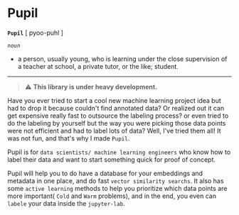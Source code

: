# Pupil
**`Pupil`** [ pyoo-puhl ]

*`noun`*

- a person, usually young, who is learning under the close supervision of a teacher at school, a private tutor, or the like; student.

---
> :warning: **This library is under heavy development.**


Have you ever tried to start a cool new machine learning project idea but had to drop it because couldn't find annotated data? Or realized out it can get expensive really fast to outsource the labeling process? or even tried to do the labeling by yourself but the way you were picking those data points were not efficient and had to label lots of data? Well, I've tried them all! It was not fun, and that's why I made `Pupil`.

Pupil is for `data scientists/ machine learning engineers` who know how to label their data and want to start something quick for proof of concept.

Pupil will help you to do have a database for your embeddings and metadata in one place, and do fast `vector similarity searchs`. It also has some `active learning` methods to help you prioritize which data points are more important( `Cold` and `Warm` problems), and in the end, you even can `labele` your data inside the `jupyter-lab`.

